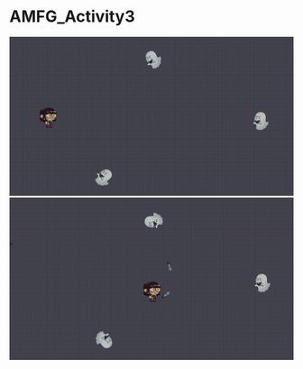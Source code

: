 # AMFG_Activity3
![Screenshot of Project (1)](AMFG_Act3a.png)
![Screenshot of Project (2)](AMFG_Act3b.png)
